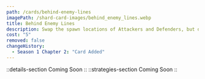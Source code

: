```yaml
---
path: /cards/behind-enemy-lines
imagePath: /shard-card-images/behind_enemy_lines.webp
title: Behind Enemy Lines
description: Swap the spawn locations of Attackers and Defenders, but defusing time +40s.
cost: "5"
removed: false
changeHistory:
  - Season 1 Chapter 2: "Card Added"
---
```

::details-section
Coming Soon
::
::strategies-section
Coming Soon
::